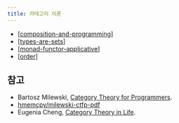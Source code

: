 ```yaml
---
title: 카테고리 이론
---
```


- [[composition-and-programming]]
- [[types-are-sets]]
- [[monad-functor-applicative]]
- [[order]]

## 참고

- Bartosz Milewski, [Category Theory for Programmers](https://bartoszmilewski.com/2014/10/28/category-theory-for-programmers-the-preface/).
- [hmemcpy/milewski-ctfp-pdf](https://github.com/hmemcpy/milewski-ctfp-pdf)
- Eugenia Cheng, [Category Theory in Life](https://www.youtube.com/watch?v=ho7oagHeqNc).

[//do]: # "inner-links"

[composition-and-programming]: composition-and-programming.md
[monad-functor-applicative]: monad-functor-applicative.md
[order]: order.md
[types-are-sets]: types-are-sets.md

[//end]: # "2023-07-12 07:28"
